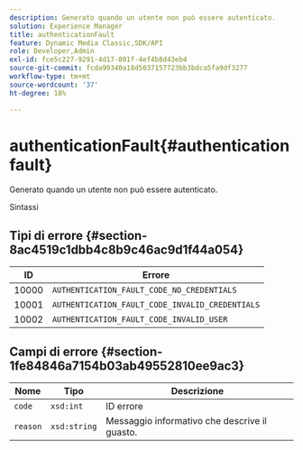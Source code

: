 ```yaml
---
description: Generato quando un utente non può essere autenticato.
solution: Experience Manager
title: authenticationFault
feature: Dynamic Media Classic,SDK/API
role: Developer,Admin
exl-id: fce5c227-9291-4d17-801f-4ef4b8d43eb4
source-git-commit: fcda99340a18d5037157723bb3bdca5fa9df3277
workflow-type: tm+mt
source-wordcount: '37'
ht-degree: 18%

---
```


# authenticationFault{#authenticationfault}

Generato quando un utente non può essere autenticato.

Sintassi

## Tipi di errore {#section-8ac4519c1dbb4c8b9c46ac9d1f44a054}

| ID | Errore |
|---|---|
| 10000 | `AUTHENTICATION_FAULT_CODE_NO_CREDENTIALS` |
| 10001 | `AUTHENTICATION_FAULT_CODE_INVALID_CREDENTIALS` |
| 10002 | `AUTHENTICATION_FAULT_CODE_INVALID_USER` |

## Campi di errore {#section-1fe84846a7154b03ab49552810ee9ac3}

| Nome | Tipo | Descrizione |
|---|---|---|
| `code` | `xsd:int` | ID errore |
| `reason` | `xsd:string` | Messaggio informativo che descrive il guasto. |

